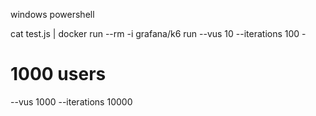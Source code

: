 windows powershell

cat test.js | docker run --rm -i grafana/k6 run --vus 10 --iterations 100 -

# 1000 users

--vus 1000 --iterations 10000
